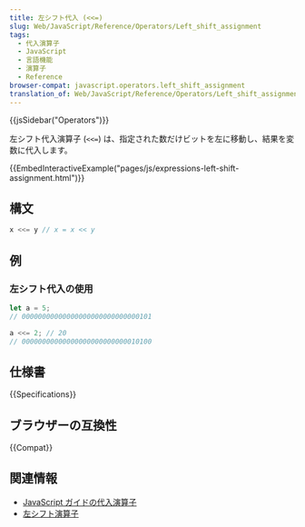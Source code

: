 ```yaml
---
title: 左シフト代入 (<<=)
slug: Web/JavaScript/Reference/Operators/Left_shift_assignment
tags:
  - 代入演算子
  - JavaScript
  - 言語機能
  - 演算子
  - Reference
browser-compat: javascript.operators.left_shift_assignment
translation_of: Web/JavaScript/Reference/Operators/Left_shift_assignment
---
```

{{jsSidebar("Operators")}}

左シフト代入演算子 (`<<=`) は、指定された数だけビットを左に移動し、結果を変数に代入します。

{{EmbedInteractiveExample("pages/js/expressions-left-shift-assignment.html")}}

## 構文

```js
x <<= y // x = x << y
```

## 例

### 左シフト代入の使用

```js
let a = 5;
// 00000000000000000000000000000101

a <<= 2; // 20
// 00000000000000000000000000010100
```

## 仕様書

{{Specifications}}

## ブラウザーの互換性

{{Compat}}

## 関連情報

- [JavaScript ガイドの代入演算子](/ja/docs/Web/JavaScript/Guide/Expressions_and_Operators#代入演算子)
- [左シフト演算子](/ja/docs/Web/JavaScript/Reference/Operators/Left_shift)

